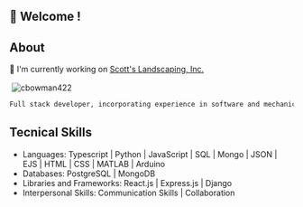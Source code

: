 ## 👋 Welcome !

## About 

🌱   I'm currently working on [Scott's Landscaping, Inc.](https://github.com/cbowman422/scottslandscaping)


<p>&nbsp;<img align="center" src="https://github-readme-stats.vercel.app/api?username=cbowman422&show_icons=true&theme=dark&title_color=bdbdbd&text_color=bdbdbd&locale=en" alt="cbowman422" /></p>

```bash
Full stack developer, incorporating experience in software and mechanical engineering. Creative, highly-motivated, and adaptable professional able to work with stakeholders to create useful and user-friendly applications. Outside of work, I enjoy painting, creating music, and spending time outdoors with my dog. 
```

## Tecnical Skills

- Languages: Typescript | Python | JavaScript | SQL | Mongo | JSON | EJS | HTML | CSS | MATLAB | Arduino
- Databases: PostgreSQL | MongoDB
- Libraries and Frameworks: React.js | Express.js | Django
- Interpersonal Skills: Communication Skills | Collaboration


<!--
**cbowman422/cbowman422** is a ✨ _special_ ✨ repository because its `README.md` (this file) appears on your GitHub profile.

Here are some ideas to get you started:

- 🔭 I’m currently working on ...
- 🌱 I’m currently learning ...
- 👯 I’m looking to collaborate on ...
- 🤔 I’m looking for help with ...
- 💬 Ask me about ...
- 📫 How to reach me: ...
- 😄 Pronouns: ...
- ⚡ Fun fact: ...
-->
